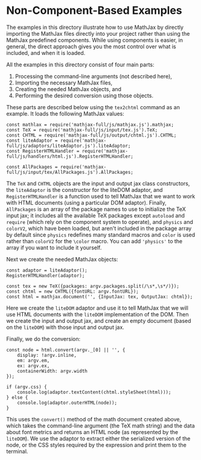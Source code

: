 # Non-Component-Based Examples

The examples in this directory illustrate how to use MathJax by directly importing the MathJax files directly into your project rather than using the MathJax predefined components.  While using components is easier, in general, the direct approach gives you the most control over what is included, and when it is loaded.

All the examples in this directory consist of four main parts:

1. Processing the command-line arguments (not described here),
2. Importing the necessary MathJax files,
3. Creating the needed MathJax objects, and
4. Performing the desired conversion using those objects.

These parts are described below using the `tex2chtml` command as an example.  It loads the following MathJax values:

```
const mathlax = require('mathjax-full/js/mathjax.js').mathjax;
const TeX = require('mathjax-full/js/input/tex.js').TeX;
const CHTML = require('mathjax-full/js/output/chtml.js').CHTML;
const liteAdaptor = require('mathjax-full/js/adaptors/liteAdaptor.js').liteAdaptor;
const RegisterHTMLHandler = require('mathjax-full/js/handlers/html.js').RegisterHTMLHandler;

const AllPackages = require('mathjax-full/js/input/tex/AllPackages.js').AllPackages;
```

The `TeX` and `CHTML` objects are the input and output jax class constructors, the `liteAdaptor` is the constructor for the liteDOM adaptor, and `RegisterHTMLHandler` is a function used to tell MathJax that we want to work with HTML documents (using a particular DOM adaptor).  Finally, `AllPackages` is an array of the package names to use to initialize the TeX input jax; it includes all the available TeX packages except `autoload` and `require` (which rely on the component system to operate), and `physics` and `colorV2`, which have been loaded, but aren't included in the package array by default since `physics` redefines many standard macros and `color` is used rather than `colorV2` for the `\color` macro.  You can add `'physics'` to the array if you want to include it yourself.

Next we create the needed MathJax objects:

```
const adaptor = liteAdaptor();
RegisterHTMLHandler(adaptor);

const tex = new TeX({packages: argv.packages.split(/\s*,\s*/)});
const chtml = new CHTML({fontURL: argv.fontURL});
const html = mathjax.document('', {InputJax: tex, OutputJax: chtml});
```

Here we create the `liteDOM` adaptor and use it to tell MathJax that we will use HTML documents with the `liteDOM` implementation of the DOM.  Then we create the input and output jax, and create an empty document (based on the `liteDOM`) with those input and output jax.

Finally, we do the conversion:

```
const node = html.convert(argv._[0] || '', {
    display: !argv.inline,
    em: argv.em,
    ex: argv.ex,
    containerWidth: argv.width
});

if (argv.css) {
    console.log(adaptor.textContent(chtml.styleSheet(html)));
} else {
    console.log(adaptor.outerHTML(node));
}
```

This uses the `convert()` method of the math document created above, which takes the command-line argument (the TeX math string) and the data about font metrics and returns an HTML node (as represented by the `liteDOM`).  We use the adaptor to extract either the serialized version of the node, or the CSS styles required by the expression and print them to the terminal.
